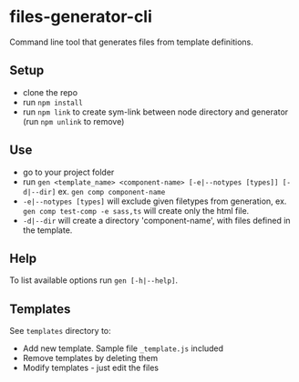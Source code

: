 # files-generator-cli
Command line tool that generates files from template definitions.

## Setup
* clone the repo
* run `npm install`
* run `npm link` to create sym-link between node directory and generator (run `npm unlink` to remove)

## Use
* go to your project folder
* run `gen <template_name> <component-name> [-e|--notypes [types]] [-d|--dir]` ex. `gen comp component-name`
* `-e|--notypes [types]` will exclude given filetypes from generation, ex. `gen comp test-comp -e sass,ts` will create only the html file.
* `-d|--dir` will create a directory 'component-name', with files defined in the template.

## Help
To list available options run `gen [-h|--help]`.

## Templates
See `templates` directory to: 
* Add new template. Sample file `_template.js` included
* Remove templates by deleting them
* Modify templates - just edit the files
